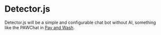 # Detector.js
Detector.js will be a simple and configurable chat bot without AI, something like the PAWChat in [Pay and Wash](https://pay-and-wash.vercel.app).
